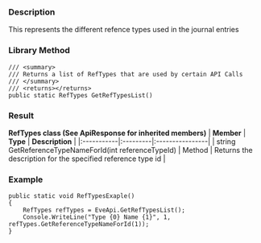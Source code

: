 ### Description ###
This represents the different refence types used in the journal entries

### Library Method ###
```
/// <summary>
/// Returns a list of RefTypes that are used by certain API Calls
/// </summary>
/// <returns></returns>
public static RefTypes GetRefTypesList()
```

### Result ###
**RefTypes class (See ApiResponse for inherited members)**
| **Member** | **Type** | **Description** |
|:-----------|:---------|:----------------|
| string GetReferenceTypeNameForId(int referenceTypeId) | Method | Returns the description for the specified reference type id |

### Example ###
```
public static void RefTypesExaple()
{
    RefTypes refTypes = EveApi.GetRefTypesList();
    Console.WriteLine("Type {0} Name {1}", 1, refTypes.GetReferenceTypeNameForId(1));
}
```